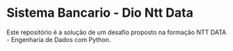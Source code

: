 # Sistema Bancario - Dio Ntt Data

Este repositório é a solução de um desafio proposto na formação NTT DATA - Engenharia de Dados com Python.
